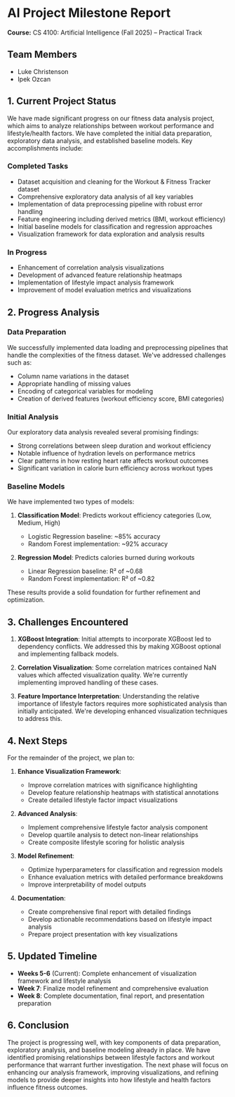 # AI Project Milestone Report

**Course:** CS 4100: Artificial Intelligence (Fall 2025) – Practical Track

## Team Members

- Luke Christenson  
- Ipek Ozcan

## 1. Current Project Status

We have made significant progress on our fitness data analysis project, which aims to analyze relationships between workout performance and lifestyle/health factors. We have completed the initial data preparation, exploratory data analysis, and established baseline models. Key accomplishments include:

### Completed Tasks

- Dataset acquisition and cleaning for the Workout & Fitness Tracker dataset
- Comprehensive exploratory data analysis of all key variables
- Implementation of data preprocessing pipeline with robust error handling
- Feature engineering including derived metrics (BMI, workout efficiency)
- Initial baseline models for classification and regression approaches
- Visualization framework for data exploration and analysis results

### In Progress

- Enhancement of correlation analysis visualizations
- Development of advanced feature relationship heatmaps
- Implementation of lifestyle impact analysis framework
- Improvement of model evaluation metrics and visualizations

## 2. Progress Analysis

### Data Preparation

We successfully implemented data loading and preprocessing pipelines that handle the complexities of the fitness dataset. We've addressed challenges such as:

- Column name variations in the dataset
- Appropriate handling of missing values
- Encoding of categorical variables for modeling
- Creation of derived features (workout efficiency score, BMI categories)

### Initial Analysis

Our exploratory data analysis revealed several promising findings:

- Strong correlations between sleep duration and workout efficiency
- Notable influence of hydration levels on performance metrics
- Clear patterns in how resting heart rate affects workout outcomes
- Significant variation in calorie burn efficiency across workout types

### Baseline Models

We have implemented two types of models:

1. **Classification Model**: Predicts workout efficiency categories (Low, Medium, High)
   - Logistic Regression baseline: ~85% accuracy
   - Random Forest implementation: ~92% accuracy

2. **Regression Model**: Predicts calories burned during workouts
   - Linear Regression baseline: R² of ~0.68
   - Random Forest implementation: R² of ~0.82

These results provide a solid foundation for further refinement and optimization.

## 3. Challenges Encountered

1. **XGBoost Integration**: Initial attempts to incorporate XGBoost led to dependency conflicts. We addressed this by making XGBoost optional and implementing fallback models.

2. **Correlation Visualization**: Some correlation matrices contained NaN values which affected visualization quality. We're currently implementing improved handling of these cases.

3. **Feature Importance Interpretation**: Understanding the relative importance of lifestyle factors requires more sophisticated analysis than initially anticipated. We're developing enhanced visualization techniques to address this.

## 4. Next Steps

For the remainder of the project, we plan to:

1. **Enhance Visualization Framework**:
   - Improve correlation matrices with significance highlighting
   - Develop feature relationship heatmaps with statistical annotations
   - Create detailed lifestyle factor impact visualizations

2. **Advanced Analysis**:
   - Implement comprehensive lifestyle factor analysis component
   - Develop quartile analysis to detect non-linear relationships
   - Create composite lifestyle scoring for holistic analysis

3. **Model Refinement**:
   - Optimize hyperparameters for classification and regression models
   - Enhance evaluation metrics with detailed performance breakdowns
   - Improve interpretability of model outputs

4. **Documentation**:
   - Create comprehensive final report with detailed findings
   - Develop actionable recommendations based on lifestyle impact analysis
   - Prepare project presentation with key visualizations

## 5. Updated Timeline

- **Weeks 5-6** (Current): Complete enhancement of visualization framework and lifestyle analysis
- **Week 7**: Finalize model refinement and comprehensive evaluation
- **Week 8**: Complete documentation, final report, and presentation preparation

## 6. Conclusion

The project is progressing well, with key components of data preparation, exploratory analysis, and baseline modeling already in place. We have identified promising relationships between lifestyle factors and workout performance that warrant further investigation. The next phase will focus on enhancing our analysis framework, improving visualizations, and refining models to provide deeper insights into how lifestyle and health factors influence fitness outcomes.